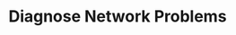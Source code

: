 ---
sidebar_position: 2
title: "Diagnose Network Problems"
sidebar_label: "Diagnose Network Problems"
description: "Identify network issues in Alpine Linux systems - analyze network problems, perform diagnostics, investigate failures, and determine root causes."
keywords:
  - "alpine network diagnosis"
  - "problem identification"
  - "network analysis"
  - "diagnostic procedures"
  - "root cause analysis"
tags:
  - alpine
  - network-diagnosis
  - problem-analysis
  - diagnostics
  - troubleshooting
slug: /linux/alpine/network/network-troubleshooting/diagnose-network-problems
---